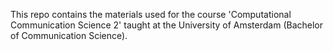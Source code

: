 This repo contains the materials used for the course 'Computational Communication Science 2' taught at the University of Amsterdam (Bachelor of Communication Science).
